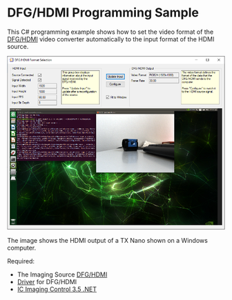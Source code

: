 # DFG/HDMI Programming Sample

This C# programming example shows how to set the video format of the [DFG/HDMI](https://www.theimagingsource.com/products/converters-grabbers/hdmi-to-usb-converters/dfghdmi/) video converter automatically to the input format of the HDMI source.

![Program](./hdmi.png)

The image shows the HDMI output of a TX Nano shown on a Windows computer.

Required:
 * The Imaging Source [DFG/HDMI](https://www.theimagingsource.com/products/converters-grabbers/hdmi-to-usb-converters/dfghdmi/)
 * [Driver](https://www.theimagingsource.com/support/downloads-for-windows/device-drivers/icwdmuvccamtis33u/) for DFG/HDMI
 * [IC Imaging Control 3.5 .NET](https://www.theimagingsource.com/support/downloads-for-windows/software-development-kits-sdks/icimagingcontrolcsharp/)
